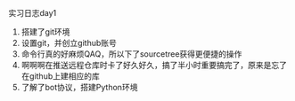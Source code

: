 实习日志day1

1. 搭建了git环境
2. 设置git，并创立github账号
3. 命令行真的好麻烦QAQ，所以下了sourcetree获得更便捷的操作
4. 啊啊啊在推送远程仓库时卡了好久好久，搞了半小时重要搞完了，原来是忘了在github上建相应的库
5. 了解了bot协议，搭建Python环境
